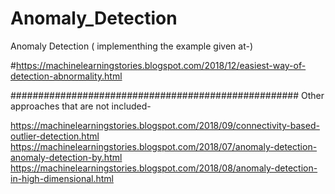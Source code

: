 # Anomaly_Detection
Anomaly Detection ( implementhing the example given at-)

#https://machinelearningstories.blogspot.com/2018/12/easiest-way-of-detection-abnormality.html



####################################################
Other approaches that are not included-

https://machinelearningstories.blogspot.com/2018/09/connectivity-based-outlier-detection.html
https://machinelearningstories.blogspot.com/2018/07/anomaly-detection-anomaly-detection-by.html
https://machinelearningstories.blogspot.com/2018/08/anomaly-detection-in-high-dimensional.html
